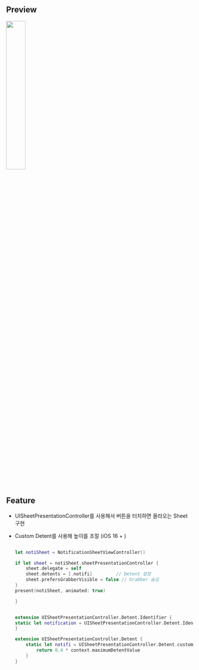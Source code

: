 ## Preview
<img src = "https://user-images.githubusercontent.com/108163842/195870182-322e307b-e737-43b1-8e42-7895060566c6.gif" width ="32%">

## Feature

* UISheetPresentationController를 사용해서 버튼을 터치하면 올라오는 Sheet 구현
* Custom Detent를 사용해 높이를 조절 (iOS 16 + )

    ```swift

    let notiSheet = NotificationSheetViewController()

    if let sheet = notiSheet.sheetPresentationController {
        sheet.delegate = self
        sheet.detents = [.notifi]         // Detent 설정
        sheet.prefersGrabberVisible = false // Grabber 숨김
    }
    present(notiSheet, animated: true)

    }

    ```
    
    ```swift

    extension UISheetPresentationController.Detent.Identifier {
    static let notification = UISheetPresentationController.Detent.Identifier("notification")
    }

    extension UISheetPresentationController.Detent {
        static let notifi = UISheetPresentationController.Detent.custom(identifier: .notification) { context in
            return 0.4 * context.maximumDetentValue
        }
    }

    ```
